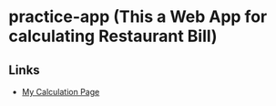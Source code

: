 # practice-app (This a Web App for calculating Restaurant Bill)

## Links
* [My Calculation Page](https://suma-gitrep.github.io/practice-app/)